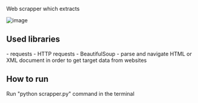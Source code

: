 Web scrapper which extracts [](https://books.toscrape.com/)

![image](https://github.com/user-attachments/assets/d5f8d052-529b-4b6b-86fc-173d8e0d9b59)

<h2>Used libraries</h2>
- requests - HTTP requests
- BeautifulSoup - parse and navigate HTML or XML document in order to get target data from websites

<h2>How to run</h2>
Run "python scrapper.py" command in the terminal
